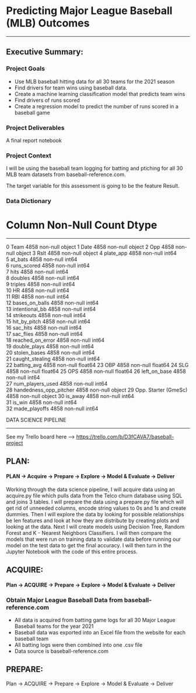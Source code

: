 # Predicting Major League Baseball (MLB) Outcomes
***
## Executive Summary:




### Project Goals

- Use MLB baseball hitting data for all 30 teams for the 2021 season
- Find drivers for team wins using baseball data. 
- Create a machine learning classification model that predicts team wins
- Find drivers of runs scored
- Create a regression model to predict the number of runs scored in a baseball game


### Project Deliverables

A final report notebook


### Project Context

I will be using the baseball team logging for batting and ptiching for all 30 MLB team datasets from baseball-reference.com.

The target variable for this assessment is going to be the feature Result.

### Data Dictionary

 #   Column                  Non-Null Count  Dtype  
---  ------                  --------------  -----  
 0   Team                    4858 non-null   object 
 1   Date                    4858 non-null   object 
 2   Opp                     4858 non-null   object 
 3   Rslt                    4858 non-null   object 
 4   plate_app               4858 non-null   int64  
 5   at_bats                 4858 non-null   int64  
 6   runs_scored             4858 non-null   int64  
 7   hits                    4858 non-null   int64  
 8   doubles                 4858 non-null   int64  
 9   triples                 4858 non-null   int64  
 10  HR                      4858 non-null   int64  
 11  RBI                     4858 non-null   int64  
 12  bases_on_balls          4858 non-null   int64  
 13  intentional_bb          4858 non-null   int64  
 14  strikeouts              4858 non-null   int64  
 15  hit_by_pitch            4858 non-null   int64  
 16  sac_hits                4858 non-null   int64  
 17  sac_flies               4858 non-null   int64  
 18  reached_on_error        4858 non-null   int64  
 19  double_plays            4858 non-null   int64  
 20  stolen_bases            4858 non-null   int64  
 21  caught_stealing         4858 non-null   int64  
 22  batting_avg             4858 non-null   float64
 23  OBP                     4858 non-null   float64
 24  SLG                     4858 non-null   float64
 25  OPS                     4858 non-null   float64
 26  left_on_base            4858 non-null   int64  
 27  num_players_used        4858 non-null   int64  
 28  handedness_opp_pitcher  4858 non-null   object 
 29  Opp. Starter (GmeSc)    4858 non-null   object 
 30  is_away                 4858 non-null   int64  
 31  is_win                  4858 non-null   int64  
 32  made_playoffs           4858 non-null   int64 

DATA SCIENCE PIPELINE
***
 

See my Trello board here --> https://trello.com/b/D3fCAVA7/baseball-project

## PLAN:
#### PLAN -> Acquire -> Prepare -> Explore -> Model & Evaluate -> Deliver

Working through the data science pipeline, I will acquire data using an acquire.py file which pulls data from the Telco churn database using SQL and joins 3 tables. I will prepare the data using a prepare.py file which will get rid of unneeded columns, encode string values to 0s and 1s and create dummies. Then I will explore the data by looking for possible relationships be Ien features and look at how they are distribute by creating plots and looking at the data. Next I will create models using Decision Tree, Random Forest and K - Nearest Neighbors Classifiers. I will then compare the models that were run on training data to validate data before running our model on the test data to get the final accuracy. I will then turn in the Jupyter Notebook with the code of this entire process.

## ACQUIRE: 
####  Plan -> ACQUIRE -> Prepare -> Explore -> Model & Evaluate -> Deliver

### Obtain Major League Baseball Data from baseball-reference.com

- All data is acquired from batting game logs for all 30 Major League Baseball teams for the year 2021
- Baseball data was exported into an Excel file from the website for each baseball team
- All batting logs were then combined into one .csv file
- Data source is baseball-reference.com

## PREPARE:
Plan -> ACQUIRE -> Prepare -> Explore -> Model & Evaluate -> Deliver
